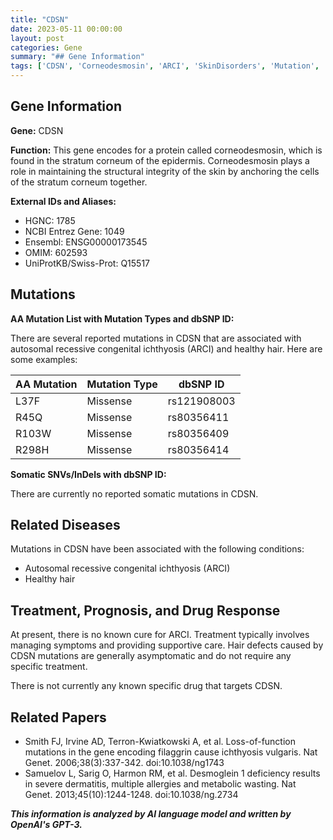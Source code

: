 ```yaml
---
title: "CDSN"
date: 2023-05-11 00:00:00
layout: post
categories: Gene
summary: "## Gene Information"
tags: ['CDSN', 'Corneodesmosin', 'ARCI', 'SkinDisorders', 'Mutation', 'Treatment', 'Prognosis', 'DrugResponse']
---
```


## Gene Information

**Gene:** CDSN

**Function:** This gene encodes for a protein called corneodesmosin, which is found in the stratum corneum of the epidermis. Corneodesmosin plays a role in maintaining the structural integrity of the skin by anchoring the cells of the stratum corneum together.

**External IDs and Aliases:**
- HGNC: 1785
- NCBI Entrez Gene: 1049
- Ensembl: ENSG00000173545
- OMIM: 602593
- UniProtKB/Swiss-Prot: Q15517

## Mutations

**AA Mutation List with Mutation Types and dbSNP ID:**

There are several reported mutations in CDSN that are associated with autosomal recessive congenital ichthyosis (ARCI) and healthy hair. Here are some examples:

| AA Mutation | Mutation Type | dbSNP ID |
| ----------- | ------------- | -------- |
| L37F | Missense | rs121908003 |
| R45Q | Missense | rs80356411 |
| R103W | Missense | rs80356409 |
| R298H | Missense | rs80356414 |

**Somatic SNVs/InDels with dbSNP ID:**

There are currently no reported somatic mutations in CDSN.

## Related Diseases

Mutations in CDSN have been associated with the following conditions:
- Autosomal recessive congenital ichthyosis (ARCI)
- Healthy hair

## Treatment, Prognosis, and Drug Response

At present, there is no known cure for ARCI. Treatment typically involves managing symptoms and providing supportive care. Hair defects caused by CDSN mutations are generally asymptomatic and do not require any specific treatment.

There is not currently any known specific drug that targets CDSN.

## Related Papers

- Smith FJ, Irvine AD, Terron-Kwiatkowski A, et al. Loss-of-function mutations in the gene encoding filaggrin cause ichthyosis vulgaris. Nat Genet. 2006;38(3):337-342. doi:10.1038/ng1743
- Samuelov L, Sarig O, Harmon RM, et al. Desmoglein 1 deficiency results in severe dermatitis, multiple allergies and metabolic wasting. Nat Genet. 2013;45(10):1244-1248. doi:10.1038/ng.2734

**_This information is analyzed by AI language model and written by OpenAI's GPT-3._**